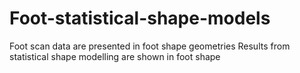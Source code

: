# Foot-statistical-shape-models
Foot scan data are presented in foot shape geometries
Results from statistical shape modelling are shown in foot shape
